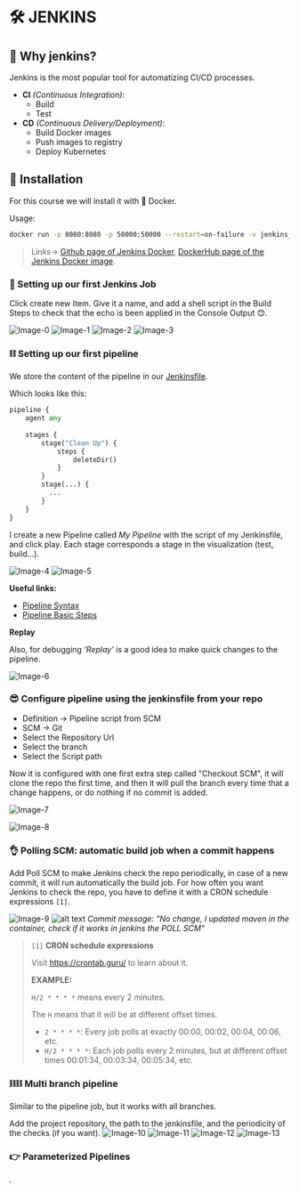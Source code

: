 <!-- https://gmv.udemy.com/course/jenkins-masterclass/learn/lecture/23825024#overview -->

# 🛠️ JENKINS

## 🤔 Why jenkins?
Jenkins is the most popular tool for automatizing CI/CD processes. 

- **CI** *(Continuous Integration)*: 
  - Build
  - Test
- **CD** *(Continuous Delivery/Deployment)*:
  - Build Docker images
  - Push images to registry
  - Deploy Kubernetes

## 🐋 Installation
For this course we will install it with 🐋 Docker.

Usage:
```sh
docker run -p 8080:8080 -p 50000:50000 --restart=on-failure -v jenkins_home:/var/jenkins_home jenkins/jenkins:lts-jdk17
```

> Links-> [Github page of Jenkins Docker](https://github.com/jenkinsci/docker), [DockerHub page of the Jenkins Docker image](https://hub.docker.com/r/jenkins/jenkins).

### 👷 Setting up our first Jenkins Job
Click create new Item. Give it a name, and add a shell script in the Build Steps to check that the echo is been applied in the Console Output 😊.

![Image-0](./img/0.png)
![Image-1](./img/1.png)
![Image-2](./img/2.png)
![Image-3](./img/3.png)

### ⛓️ Setting up our first pipeline
We store the content of the pipeline in our [Jenkinsfile](Jenkinsfile).

Which looks like this:
```py
pipeline {
    agent any
    
    stages {
        stage("Clean Up") {
            steps {
                deleteDir()
            }
        }
        stage(...) {
          ...
        }
    }
}
```

I create a new Pipeline called *My Pipeline* with the script of my Jenkinsfile, and click play. Each stage corresponds a stage in the visualization (test, build...).

![Image-4](./img/4.png)
![Image-5](./img/5.png)

**Useful links:**
- [Pipeline Syntax](https://www.jenkins.io/doc/book/pipeline/syntax/)
- [Pipeline Basic Steps](https://www.jenkins.io/doc/pipeline/steps/workflow-basic-steps/)

**Replay**

Also, for debugging *'Replay'* is a good idea to make quick changes to the pipeline.

![Image-6](./img/6.png)

### 😎 Configure pipeline using the jenkinsfile from your repo
- Definition -> Pipeline script from SCM
- SCM -> Git
- Select the Repository Url
- Select the branch
- Select the Script path

Now it is configured with one first extra step called "Checkout SCM", it will clone the repo the first time, and then it will pull the branch every time that a change happens, or do nothing if no commit is added.

![Image-7](./img/7.png)

![Image-8](./img/8.png)

### 👌 Polling SCM: automatic build job when a commit happens

Add Poll SCM to make Jenkins check the repo periodically, in case of a new commit, it will run automatically the build job. For how often you want Jenkins to check the repo, you have to define it with a CRON schedule expressions `[1]`.

![Image-9](./img/9.png)
![alt text](./img/9.5.png)
*Commit message: "No change, I updated maven in the container, check if it works in jenkins the POLL SCM"*

> `[1]` **CRON schedule expressions**
>
> Visit https://crontab.guru/ to learn about it.
>
> **EXAMPLE:**
> 
> `H/2 * * * *` means every 2 minutes.
>
> The `H` means that it will be at different offset times. 
> - `2 * * * *`: Every job polls at exactly 00:00, 00:02, 00:04, 00:06, etc.
> - `H/2 * * * *`: Each job polls every 2 minutes, but at different offset times 00:01:34, 00:03:34, 00:05:34, etc.


### ⛓️⛓️ Multi branch pipeline
Similar to the pipeline job, but it works with all branches.

Add the project repository, the path to the jenkinsfile, and the periodicity of the checks (if you want).
![Image-10](./img/10.png)
![Image-11](./img/11.png)
![Image-12](./img/12.png)
![Image-13](./img/13.png)

### 👉 Parameterized Pipelines
.